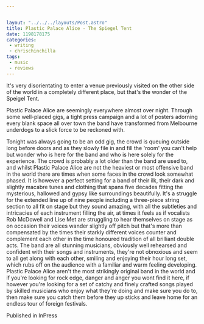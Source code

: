 ```yaml
---


layout: "../../../layouts/Post.astro"
title: Plastic Palace Alice - The Spiegel Tent
date: 1198178175
categories:
 - writing
 - chrischinchilla
tags: 
 - music 
 - reviews
---
```


It's very disorientating to enter a venue previously visited on the other side of the world in a completely different place, but that's the wonder of the Speigel Tent.

Plastic Palace Alice are seemingly everywhere almost over night. Through some well-placed gigs, a tight press campaign and a lot of posters adorning every blank space all over town the band have transformed from Melbourne underdogs to a slick force to be reckoned with.

Tonight was always going to be an odd gig, the crowd is queuing outside long before doors and as they slowly file in and fill the 'room' you can't help but wonder who is here for the band and who is here solely for the experience. The crowd is probably a lot older than the band are used to, and whilst Plastic Palace Alice are not the heaviest or most offensive band in the world there are times when some faces in the crowd look somewhat phased. It is however a perfect setting for a band of their ilk, their dark and slightly macabre tunes and clothing that spans five decades fitting the mysterious, hallowed and gypsy like surroundings beautifully. It's a struggle for the extended line up of nine people including a three-piece string section to all fit on stage but they sound amazing, with all the subtleties and intricacies of each instrument filling the air, at times it feels as if vocalists Rob McDowell and Lise Met are struggling to hear themselves on stage as on occasion their voices wander slightly off pitch but that's more than compensated by the times their starkly different voices counter and complement each other in the time honoured tradition of all brilliant double acts. The band are all stunning musicians, obviously well rehearsed and confident with their songs and instruments, they're not obnoxious and seem to all get along with each other, smiling and enjoying their hour long set, which rubs off on the audience with a familiar and warm feeling developing. Plastic Palace Alice aren't the most strikingly original band in the world and if you're looking for rock edge, danger and anger you wont find it here, if however you're looking for a set of catchy and finely crafted songs played by skilled musicians who enjoy what they're doing and make sure you do to, then make sure you catch them before they up sticks and leave home for an endless tour of foreign festivals.

Published in InPress
